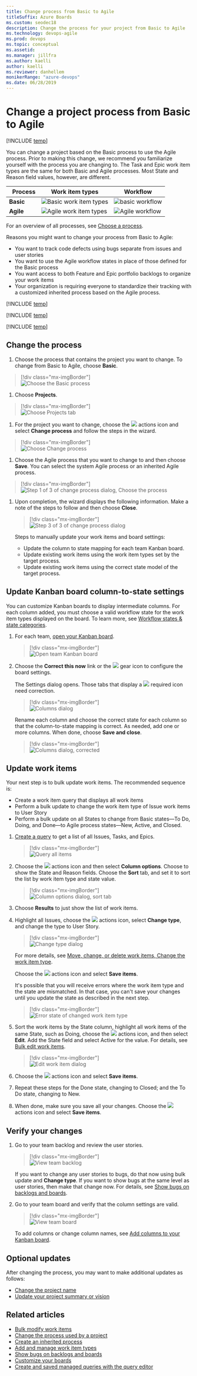 ```yaml
---
title: Change process from Basic to Agile
titleSuffix: Azure Boards
ms.custom: seodec18
description: Change the process for your project from Basic to Agile
ms.technology: devops-agile
ms.prod: devops
ms.topic: conceptual
ms.assetid:
ms.manager: jillfra
ms.author: kaelli
author: kaelli
ms.reviewer: danhellem
monikerRange: "azure-devops"
ms.date: 06/28/2019
---
```


# Change a project process from Basic to Agile

[!INCLUDE [temp](../../../_shared/version-vsts-only.md)]

You can change a project based on the Basic process to use the Agile process. Prior to making this change, we recommend you familiarize yourself with the process you are changing to. The Task and Epic work item types are the same for both Basic and Agile processes. Most State and Reason field values, however, are different.

|  Process | Work item types | Workflow |
|------|---------|---------|
|**Basic** | ![Basic work item types](../../../boards/get-started/_img/about-boards/basic-process-epics-issues-tasks-2.png)|![basic workflow](../../../boards/get-started/_img/track-issues/basic-process-workflow.png)|
|**Agile** | ![Agile work item types](_img/scrum-to-agile/agile-process-plan-wits.png)|![Agile workflow](../../../boards/get-started/_img/about-boards/agile-process-workflow.png)|

For an overview of all processes, see [Choose a process](../../../boards/work-items/guidance/choose-process.md).

Reasons you might want to change your process from Basic to Agile:

- You want to track code defects using bugs separate from issues and user stories
- You want to use the Agile workflow states in place of those defined for the Basic process
- You want access to both Feature and Epic portfolio backlogs to organize your work items
- Your organization is requiring everyone to standardize their tracking with a customized inherited process based on the Agile process.

[!INCLUDE [temp](../_shared/change-process-manual-steps.md)]

<!--- QUESTION: What happens to Analytics data when you do this change?  -->

[!INCLUDE [temp](../_shared/prerequisites-change-process.md)]

[!INCLUDE [temp](../_shared/open-process-admin-context-ts-only.md)]

## Change the process

1. Choose the process that contains the project you want to change. To change from Basic to Agile, choose **Basic**.

> [!div class="mx-imgBorder"]  
> ![Choose the Basic process](_img/change-process/choose-basic-process.png)

1. Choose **Projects**.

> [!div class="mx-imgBorder"]  
> ![Choose Projects tab](_img/change-process/choose-basic-process-projects.png)

1. For the project you want to change, choose the ![ ](../../../_img/icons/actions-icon.png) actions icon and select **Change process** and follow the steps in the wizard.

> [!div class="mx-imgBorder"]  
> ![Choose Change process](_img/change-process/change-process-basic-to-agile.png)

1. Choose the Agile process that you want to change to and then choose **Save**. You can select the system Agile process or an inherited Agile process.

> [!div class="mx-imgBorder"]  
> ![Step 1 of 3 of change process dialog, Choose the process](_img/change-process/change-process-basic-to-agile-wizard-choose-agile.png)

1. Upon completion, the wizard displays the following information. Make a note of the steps to follow and then choose **Close**.

    > [!div class="mx-imgBorder"]  
    > ![Step 3 of 3 of change process dialog](_img/change-process/change-process-basic-to-agile-wizard-choose-agile-complete.png)

    Steps to manually update your work items and board settings:
    - Update the column to state mapping for each team Kanban board.
    - Update existing work items using the work item types set by the target process.
    - Update existing work items using the correct state model of the target process.

## Update Kanban board column-to-state settings

You can customize Kanban boards to display intermediate columns. For each column added, you must choose a valid workflow state for the work item types displayed on the board. To learn more, see [Workflow states & state categories](../../../boards/work-items/workflow-and-state-categories.md).

1. For each team, [open your Kanban board](../../../boards/get-started/plan-track-work.md).

   > [!div class="mx-imgBorder"]  
   > ![Open team Kanban board](_img/change-process/open-kanban-board.png)

1. Choose the **Correct this now** link or the ![ ](../../../_img/icons/blue-gear.png) gear icon to configure the board settings.

   The Settings dialog opens. Those tabs that display a ![ ](../../../_img/icons/required-icon.png) required icon need correction.

   > [!div class="mx-imgBorder"]  
   > ![Columns dialog](_img/change-process/kanban-stories-column-settings-to-correct.png)

   Rename each column and choose the correct state for each column so that the column-to-state mapping is correct. As needed, add one or more columns. When done, choose **Save and close**.

   > [!div class="mx-imgBorder"]  
   > ![Columns dialog, corrected](_img/change-process/kanban-stories-column-settings-corrected.png)

<!---
  > [!div class="mx-imgBorder"]
  > ![Wizard](_img/change-process/change-process-basic-to-agile-wizard.gif)

5. Update the [board settings](../../../boards/get-started/customize-boards.md) for each board so that the column to state mapping is correct.

  > [!div class="mx-imgBorder"]
  > ![Scrum Inherited WITs](_img/change-process/change-process-basic-to-agile-board-config.gif)

-->

## Update work items

Your next step is to bulk update work items. The recommended sequence is:

- Create a work item query that displays all work items
- Perform a bulk update to change the work item type of Issue work items to User Story
- Perform a bulk update on all States to change from Basic states&mdash;To Do, Doing, and Done&mdash;to Agile process states&mdash;New, Active, and Closed.

1. [Create a query](../../../boards/queries/using-queries.md) to get a list of all Issues, Tasks, and Epics.

   > [!div class="mx-imgBorder"]  
   > ![Query all items](_img/change-process/query-basic-items.png)

1. Choose the ![ ](../../../_img/icons/actions-icon.png) actions icon and then select **Column options**. Choose to show the State and Reason fields. Choose the **Sort** tab, and set it to sort the list by work item type and state value.

   > [!div class="mx-imgBorder"]  
   > ![Column options dialog, sort tab](_img/change-process/query-column-sort.png)

1. Choose **Results** to just show the list of work items.

1. Highlight all Issues, choose the ![ ](../../../_img/icons/actions-icon.png) actions icon, select **Change type**, and change the type to User Story.

   > [!div class="mx-imgBorder"]  
   > ![Change type dialog](_img/change-process/change-type-to-user-story.png)

   For more details, see [Move, change, or delete work items, Change the work item type](../../../boards/backlogs/remove-delete-work-items.md#change-the-work-item-type).

   Choose the ![ ](../../../_img/icons/actions-icon.png) actions icon and select **Save items**.

   It's possible that you will receive errors where the work item type and the state are mismatched. In that case, you can't save your changes until you update the state as described in the next step.

   > [!div class="mx-imgBorder"]  
   > ![Error state of changed work item type](_img/change-process/error-mismatch-type-state.png)

1. Sort the work items by the State column, highlight all work items of the same State, such as Doing, choose the ![ ](../../../_img/icons/actions-icon.png) actions icon, and then select **Edit**. Add the State field and select Active for the value. For details, see [Bulk edit work items](../../../boards/backlogs/bulk-modify-work-items.md).

   > [!div class="mx-imgBorder"]  
   > ![Edit work item dialog](_img/change-process/edit-doing-work-item-state.png)

1. Choose the ![ ](../../../_img/icons/actions-icon.png) actions icon and select **Save items**.

1. Repeat these steps for the Done state, changing to Closed; and the To Do state, changing to New.

1. When done, make sure you save all your changes. Choose the ![ ](../../../_img/icons/actions-icon.png) actions icon and select **Save items**.

<!---

  > [!div class="mx-imgBorder"]  
  > ![Update Work Items](_img/change-process/change-process-basic-to-agile-update-work-items.gif)

-->

## Verify your changes

1. Go to your team backlog and review the user stories.

   > [!div class="mx-imgBorder"]  
   > ![View team backlog](_img/change-process/backlog-basic-to-agile.png)

   If you want to change any user stories to bugs, do that now using bulk update and **Change type**. If you want to show bugs at the same level as user stories, then make that change now. For details, see [Show bugs on backlogs and boards](../show-bugs-on-backlog.md).

1. Go to your team board and verify that the column settings are valid.

   > [!div class="mx-imgBorder"]  
   > ![View team board](_img/change-process/board-user-story.png)

   To add columns or change column names, see [Add columns to your Kanban board](../../../boards/boards/add-columns.md).

## Optional updates

After changing the process, you may want to make additional updates as follows:

- [Change the project name](../../../organizations/projects/rename-project.md)
- [Update your project summary or vision](../../../organizations/projects/project-vision-status.md)

## Related articles

- [Bulk modify work items](../../../boards/backlogs/bulk-modify-work-items.md)
- [Change the process used by a project](./manage-process.md#change-the-process-used-by-a-project)
- [Create an inherited process](./manage-process.md#create-an-inherited-process)
- [Add and manage work item types](./customize-process-wit.md)
- [Show bugs on backlogs and boards](../show-bugs-on-backlog.md)
- [Customize your boards](../../../boards/get-started/customize-boards.md)
- [Create and saved managed queries with the query editor](../../../boards/queries/using-queries.md)
